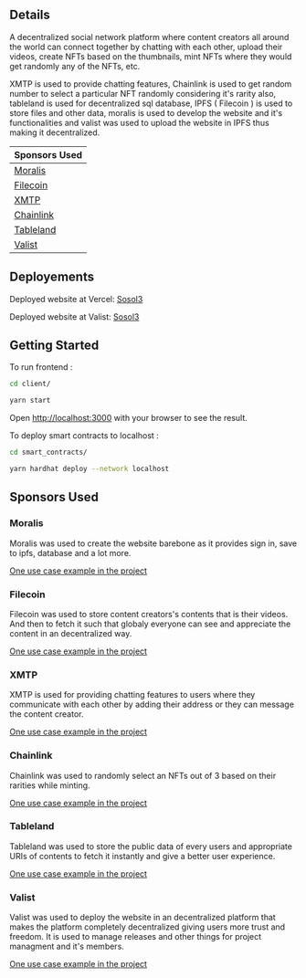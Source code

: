 ## Details

A decentralized social network platform where content creators all around the world can connect together by chatting with each other, upload their videos, create NFTs based on the thumbnails, mint NFTs where they would get randomly any of the NFTs, etc.

XMTP is used to provide chatting features, Chainlink is used to get random number to select a particular NFT randomly considering it's rarity also, tableland is used for decentralized sql database, IPFS ( Filecoin ) is used to store files and other data, moralis is used to develop the website and it's functionalities and valist was used to upload the website in IPFS thus making it decentralized.

| Sponsors Used |
|---------------|
|[Moralis](#moralis)|
|[Filecoin](#filecoin)|
|[XMTP](#xmtp)|
|[Chainlink](#chainlink)|
|[Tableland](#tableland)|
|[Valist](#valist)|

## Deployements

Deployed website at Vercel: [Sosol3](https://sosol3.vercel.app/)

Deployed website at Valist: [Sosol3](https://bafybeihgiaqcxwzg6udbfszkpjjhb5gejgihgetfvb22tsftkyjfkon5wm.ipfs.gateway.valist.io/)

## Getting Started

To run frontend :

```bash
cd client/

yarn start
```

Open [http://localhost:3000](http://localhost:3000) with your browser to see the result.

To deploy smart contracts to localhost :

```bash
cd smart_contracts/

yarn hardhat deploy --network localhost
```

## Sponsors Used

### Moralis

Moralis was used to create the website barebone as it provides sign in, save to ipfs, database and a lot more.

[One use case example in the project](https://github.com/Ahmed-Aghadi/Sosol3/blob/main/client/src/index.js#L35)

### Filecoin

Filecoin was used to store content creators's contents that is their videos. And then to fetch it such that globaly everyone can see and appreciate the content in an decentralized way.

[One use case example in the project](https://github.com/Ahmed-Aghadi/Sosol3/blob/main/client/src/components/Upload.js#L277)

### XMTP

XMTP is used for providing chatting features to users where they communicate with each other by adding their address or they can message the content creator.

[One use case example in the project](https://github.com/Ahmed-Aghadi/Sosol3/blob/main/client/src/components/Chat.js#L481)

### Chainlink

Chainlink was used to randomly select an NFTs out of 3 based on their rarities while minting.

[One use case example in the project](https://github.com/Ahmed-Aghadi/Sosol3/blob/main/smart_contracts/contracts/SosolNFTMarketplace.sol#L56)

### Tableland

Tableland was used to store the public data of every users and appropriate URIs of contents to fetch it instantly and give a better user experience.

[One use case example in the project](https://github.com/Ahmed-Aghadi/Sosol3/blob/main/smart_contracts/contracts/SosolNFTTableland.sol)

### Valist

Valist was used to deploy the website in an decentralized platform that makes the platform completely decentralized giving users more trust and freedom. It is used to manage releases and other things for project managment and it's members.

[One use case example in the project](https://bafybeihgiaqcxwzg6udbfszkpjjhb5gejgihgetfvb22tsftkyjfkon5wm.ipfs.gateway.valist.io/)

